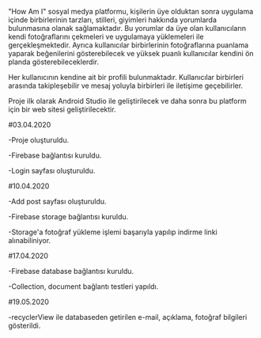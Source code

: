"How Am I" sosyal medya platformu, kişilerin üye olduktan sonra uygulama içinde birbirlerinin tarzları, stilleri, giyimleri hakkında yorumlarda bulunmasına olanak sağlamaktadır. Bu yorumlar da üye olan kullanıcıların kendi fotoğraflarını çekmeleri ve uygulamaya yüklemeleri ile gerçekleşmektedir. Ayrıca kullanıcılar birbirlerinin fotoğraflarına puanlama yaparak beğenilerini gösterebilecek ve yüksek puanlı kullanıcılar kendini ön planda gösterebileceklerdir.

Her kullanıcının kendine ait bir profili bulunmaktadır. Kullanıcılar birbirleri arasında takipleşebilir ve mesaj yoluyla birbirleri ile iletişime geçebilirler.

Proje ilk olarak Android Studio ile geliştirilecek ve daha sonra bu platform için bir web sitesi geliştirilecektir.


#03.04.2020

-Proje oluşturuldu.

-Firebase bağlantısı kuruldu.

-Login sayfası oluşturuldu.

#10.04.2020

-Add post sayfası oluşturuldu.

-Firebase storage bağlantısı kuruldu.

-Storage'a fotoğraf yükleme işlemi başarıyla yapılıp indirme linki alınabiliniyor.

#17.04.2020

-Firebase database bağlantısı kuruldu.

-Collection, document bağlantı testleri yapıldı.

#19.05.2020

-recyclerView ile databaseden getirilen e-mail, açıklama, fotoğraf bilgileri gösterildi.
